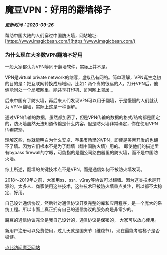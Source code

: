 # 魔豆VPN：好用的翻墙梯子

***更新时间：2020-09-26***

帮助中国大陆的人们穿过中国防火墙，网站地址: [https://www.imagicbean.com/](https://www.imagicbean.com/)

### 为什么现在大多数VPN翻墙不好用
一般大家都认为VPN等同于翻墙软件，实际上并不是。

VPN是virtual private network的缩写，虚拟私有网络。简单理解，VPN诞生之初的目的是：把互联网转换成局域网。比如：两个离的很远的人，打开VPN后，他俩能同处一个局域网里，能共享打印机、访问网上邻居...

后来中国有了防火墙，再后来人们发现VPN可以用于翻墙，于是慢慢的人们就认为 VPN=翻墙，实际上这是一种误解。

通过VPN传输的数据，虽然都加密了，但是VPN传输的数据的格式/结构都是固定的，防火墙虽然无法知道传输是什么内容，但是防火墙非常确定，你在使用VPN传输数据。

理解这些，你就能明白为什么安卓、苹果市场里的VPN，即使是美帝开发的也翻不了墙。因为它们根本不是为了翻墙（翻中国防火墙）用的。 即使他们的描述里有bypass firewall的字眼，可能指的是翻公司路由器里的防火墙，而不是中国防火墙。

综上所述，翻墙的关键技术点不是VPN，而是通信如何不被防火墙发现。

2018～2019年之前，大家用ss、ssr、v2ray等协议可以翻墙。因为这类技术是开源的，太多人、商家使用这些技术，这些技术已被防火墙重点关注，所以都不太稳定、好用。

自己设计通信协议，然后针对通信协议开发完整的库和应用程序，是一个庞大的系统工程。所以市面上真正拥有自己的通信协议的服务商是非常少的。

魔豆的通信协议完全是我自己设计的，通信协议是保密的， 大家可以放心使用。

新用户注册可以免费使用，过几天就是国庆节（维稳节），现在最能考验梯子是否稳健。

[点此访问魔豆网站](https://www.imagicbean.com/)
